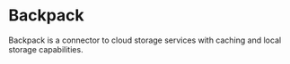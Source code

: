 # Backpack

Backpack is a connector to cloud storage services with caching and local storage capabilities.
